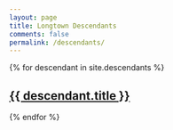 ```yaml
---
layout: page
title: Longtown Descendants
comments: false
permalink: /descendants/
---
```


{% for descendant in site.descendants %}
  <h2><a href="{{ descendant.url }}">{{ descendant.title }}</a></h2>
{% endfor %}
